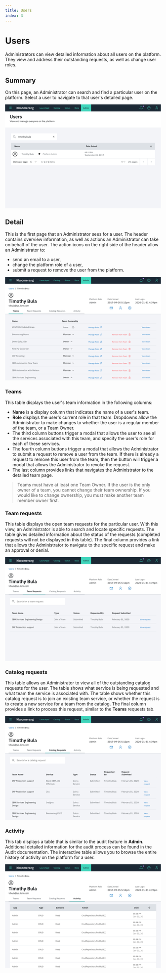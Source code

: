 ```yaml
---
title: Users
index: 3
---
```


# Users

Administrators can view detailed information about all users on the platform. They view and address their outstanding requests, as well as change user roles.

## Summary

On this page, an Administrator can search and find a particular user on the platform. Select a user to navigate to that user's detailed page.

![View Users](./assets/img/users/boomerangadmin-userstable.png)

## Detail

This is the first page that an Administrator sees for a user. The header contains overview information, as well as actions an Administrator can take on behalf of the user. The action icons on the right side of the header allow an Administrator to:
- send an email to a user, 
- change the platform role of a user, 
- submit a request to remove the user from the platform.

![View Users](./assets/img/users/boomerangadmin-detaileduser.png)

### Teams

This table displays the user's team information in the following columns:
- **Name** is a display column that indicates the name of a user's team.
- **Role** displays the user's current role in that team. Dropdowns allow the Administrator to make changes to whether the user is a regular member of the team, or a Team Owner.
- The third column buttons trigger a modal that allows the user to see all the services associated with this team, and specify the user's role for each of these services. 
- The fourth column buttons trigger a modal that allows the Administrator to submit a request to remove a user from the team. If there is already a request to remove this user from the team, then the button will trigger a modal that allows the Administrator to revoke the request. 
- The last column provides links that navigates the Administrator to the detailed team page.

> Teams must have at least one Team Owner. If the user is the only owner of a team, you cannot change their team ownership. If you would like to change ownership, you must make another team member owner first.

### Team requests

This table displays the open team requests for the particular user. With this view, an Administrator is able to search and locate specific requests. The table gives detailed information about the status of the requests (completed requests will not be displayed in this table). The final column provides a link that allows the Administrator to navigate to the specific request and make an approval or denial.

![User Team Requests](./assets/img/users/boomerangadmin-userteamrequests.png)

### Catalog requests

This table allows an Administrator to view all of the outstanding catalog requests for the user. The table shows what service is being requested and what team the service is associated with. The table shows whether this catalog request is to join an existing team service, or whether the request is to create a new service for a team from the catalog. The final column provides a link to process this request, similar to the **Teams** requests tab.

![User Catalog Requests](./assets/img/users/boomerangadmin-usercatalogrequests.png)

### Activity

This tab displays a table that is similar to the audit feature in **Admin**. Additional detailed information for the audit process can be found in the Audit documentation. The interactive table allows you to browse the entire history of activity on the platform for a user.

![User Activity](./assets/img/users/boomerangadmin-useractivity.png)
